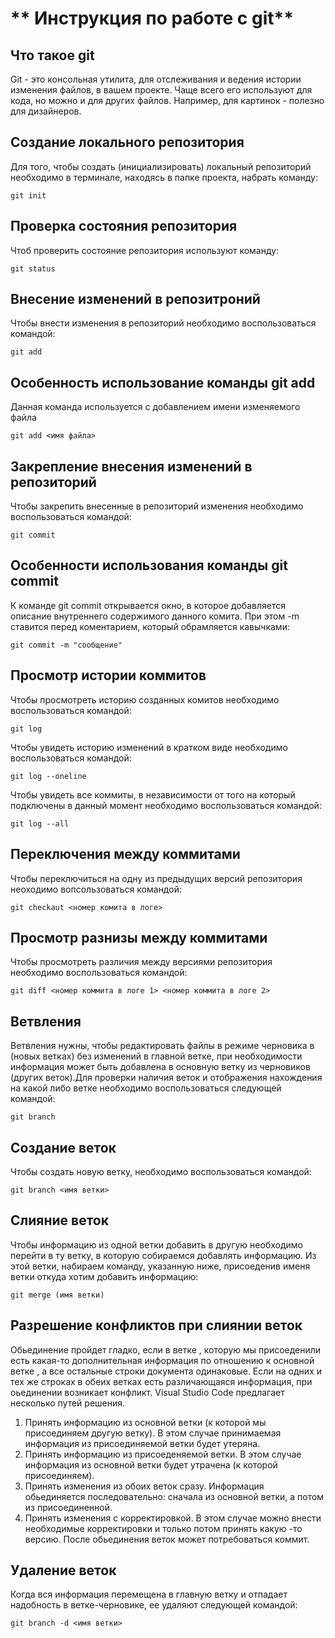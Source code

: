 # ** Инструкция по работе с git**

## Что такое git

Git - это консольная утилита, для отслеживания и ведения истории изменения файлов, в вашем проекте. Чаще всего его используют для кода, но можно и для других файлов. Например, для картинок - полезно для дизайнеров.

## Создание локального репозитория

Для того, чтобы создать (инициализировать) локальный репозиторий необходимо в терминале, находясь в папке проекта, набрать команду:

    git init

## Проверка состояния репозитория
Чтоб проверить состояние репозитория используют команду:

    git status

## Внесение изменений в репозитроний
Чтобы внести изменения в репозиторий необходимо воспользоваться командой:

    git add

## Особенность использование команды git add
Данная команда используется с добавлением имени изменяемого файла

    git add <имя файла>

## Закрепление внесения изменений в репозиторий 
Чтобы закрепить внесенные в репозиторий изменения необходимо воспользоваться командой: 

    git commit

## Особенности использования команды git commit
К команде git commit открывается окно, в которое добавляется описание внутреннего содержимого данного комита. При этом -m ставится перед коментарием, который обрамляется кавычками:

    git commit -m "сообщение"

## Просмотр истории коммитов
Чтобы просмотреть историю созданных комитов необходимо воспользоваться командой:

    git log

Чтобы увидеть историю изменений в кратком виде необходимо воспользоваться командой:

    git log --oneline

Чтобы увидеть все коммиты, в независимости от того на который подключены в данный момент необходимо воспользоваться командой:

    git log --all

## Переключения между коммитами
Чтобы переключиться на одну из предыдущих версий репозитория неоходимо вопсользоваться командой:

    git checkaut <номер комита в логе>

## Просмотр разнизы между коммитами
Чтобы просмотреть различия между версиями репозитория необходимо воспользоваться командой:

    git diff <номер коммита в логе 1> <номер коммита в логе 2>

## Ветвления 
Ветвления нужны, чтобы редактировать файлы в режиме черновика в (новых ветках) без изменений в главной ветке, при необходимости информация может быть добавлена в основную ветку из черновиков (других веток).Для проверки наличия веток и отображения нахождения на какой либо ветке необходимо воспользоваться следующей командой:  

    git branch

## Cоздание веток
Чтобы создать новую ветку, необходимо воспользоваться командой:

    git branch <имя ветки>

## Слияние веток
Чтобы информацию из одной ветки добавить в другую необходимо перейти в ту ветку, в которую собираемся добавлять информацию. Из этой ветки, набираем команду, указанную ниже, присоеденив именя ветки откуда хотим добавить информацию:

    
    git merge (имя ветки)

## Разрешение конфликтов при слиянии веток 
Обьединение пройдет гладко, если в ветке , которую мы присоеденили есть какая-то дополнительная информация по отношению к основной ветке , а все остальные строки документа одинаковые.
Если на одних и тех же строках в обеих ветках есть различающаяся информация, при оьединении возникает конфликт. Visual Studio Code предлагает несколько путей решения. 
1. Принять информацию из основной ветки  (к которой мы присоединяем другую ветку). В этом случае принимаемая информация из присоединяемой ветки будет утеряна.
2. Принять информацию из присоеденяемой ветки. В этом случае информация из основной ветки будет утрачена (к которой присоединяем).
3. Принять изменения из обоих веток сразу. Информация обьединяется последовательно: сначала из основной ветки, а потом из присоединенной.
4. Принять изменения с корректировкой. В этом случае можно внести необходимые корректировки и только потом принять какую -то версию. 
После обьединения веток может потребоваться коммит.

## Удаление веток
 Когда вся информация перемещена в главную ветку и отпадает надобность в ветке-черновике, ее удаляют следующей командой:

    git branch -d <имя ветки>